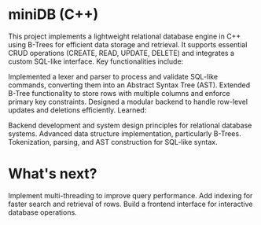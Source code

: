 # miniDB (C++)

This project implements a lightweight relational database engine in C++ using B-Trees for efficient data storage and retrieval. It supports essential CRUD operations (CREATE, READ, UPDATE, DELETE) and integrates a custom SQL-like interface. Key functionalities include:

Implemented a lexer and parser to process and validate SQL-like commands, converting them into an Abstract Syntax Tree (AST).
Extended B-Tree functionality to store rows with multiple columns and enforce primary key constraints.
Designed a modular backend to handle row-level updates and deletions efficiently.
Learned:

Backend development and system design principles for relational database systems.
Advanced data structure implementation, particularly B-Trees.
Tokenization, parsing, and AST construction for SQL-like syntax.
# What's next?

Implement multi-threading to improve query performance.
Add indexing for faster search and retrieval of rows.
Build a frontend interface for interactive database operations.
